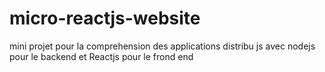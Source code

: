 # micro-reactjs-website
mini projet pour la comprehension des applications distribu js avec nodejs pour le backend et Reactjs pour le frond end 
